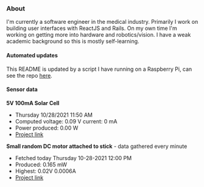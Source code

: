 ### About
I'm currently a software engineer in the medical industry. Primarily I work on building user interfaces with ReactJS and Rails. On my own time I'm working on getting more into hardware and robotics/vision. I have a weak academic background so this is mostly self-learning.

#### Automated updates
This README is updated by a script I have running on a Raspberry Pi, can see the repo [here](https://github.com/jdc-cunningham/raspi-git-repo-updater).

#### Sensor data
**5V 100mA Solar Cell**
- Thursday 10/28/2021 11:50 AM
- Computed voltage: 0.09 V current: 0 mA
- Power produced: 0.00 W
- [Project link](https://github.com/jdc-cunningham/raspisolarplotter)

**Small random DC motor attached to stick** - data gathered every minute
- Fetched today Thursday 10-28-2021 12:00 PM
- Produced: 0.165 mW
- Highest: 0.02V 0.0006A
- [Project link](https://github.com/jdc-cunningham/turbine-raspi)